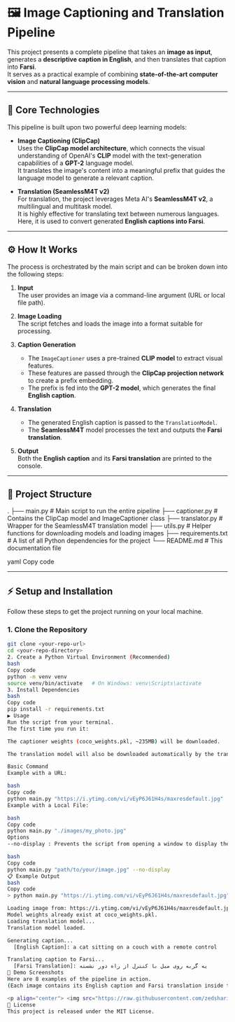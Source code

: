 
# 🖼️ Image Captioning and Translation Pipeline

This project presents a complete pipeline that takes an **image as input**, generates a **descriptive caption in English**, and then translates that caption into **Farsi**.  
It serves as a practical example of combining **state-of-the-art computer vision** and **natural language processing models**.

---

## 🔧 Core Technologies

This pipeline is built upon two powerful deep learning models:

- **Image Captioning (ClipCap)**  
  Uses the **ClipCap model architecture**, which connects the visual understanding of OpenAI's **CLIP** model with the text-generation capabilities of a **GPT-2** language model.  
  It translates the image's content into a meaningful prefix that guides the language model to generate a relevant caption.

- **Translation (SeamlessM4T v2)**  
  For translation, the project leverages Meta AI's **SeamlessM4T v2**, a multilingual and multitask model.  
  It is highly effective for translating text between numerous languages. Here, it is used to convert generated **English captions into Farsi**.

---

## ⚙️ How It Works

The process is orchestrated by the main script and can be broken down into the following steps:

1. **Input**  
   The user provides an image via a command-line argument (URL or local file path).

2. **Image Loading**  
   The script fetches and loads the image into a format suitable for processing.

3. **Caption Generation**  
   - The `ImageCaptioner` uses a pre-trained **CLIP model** to extract visual features.  
   - These features are passed through the **ClipCap projection network** to create a prefix embedding.  
   - The prefix is fed into the **GPT-2 model**, which generates the final **English caption**.

4. **Translation**  
   - The generated English caption is passed to the `TranslationModel`.  
   - The **SeamlessM4T** model processes the text and outputs the **Farsi translation**.

5. **Output**  
   Both the **English caption** and its **Farsi translation** are printed to the console.

---

## 📂 Project Structure

.
├── main.py # Main script to run the entire pipeline
├── captioner.py # Contains the ClipCap model and ImageCaptioner class
├── translator.py # Wrapper for the SeamlessM4T translation model
├── utils.py # Helper functions for downloading models and loading images
├── requirements.txt # A list of all Python dependencies for the project
└── README.md # This documentation file

yaml
Copy code

---

## ⚡ Setup and Installation

Follow these steps to get the project running on your local machine.

### 1. Clone the Repository
```bash
git clone <your-repo-url>
cd <your-repo-directory>
2. Create a Python Virtual Environment (Recommended)
bash
Copy code
python -m venv venv
source venv/bin/activate   # On Windows: venv\Scripts\activate
3. Install Dependencies
bash
Copy code
pip install -r requirements.txt
▶️ Usage
Run the script from your terminal.
The first time you run it:

The captioner weights (coco_weights.pkl, ~235MB) will be downloaded.

The translation model will also be downloaded automatically by the transformers library.

Basic Command
Example with a URL:

bash
Copy code
python main.py "https://i.ytimg.com/vi/vEyP6J61H4s/maxresdefault.jpg"
Example with a Local File:

bash
Copy code
python main.py "./images/my_photo.jpg"
Options
--no-display : Prevents the script from opening a window to display the input image.

bash
Copy code
python main.py "path/to/your/image.jpg" --no-display
📋 Example Output
bash
Copy code
> python main.py "https://i.ytimg.com/vi/vEyP6J61H4s/maxresdefault.jpg"

Loading image from: https://i.ytimg.com/vi/vEyP6J61H4s/maxresdefault.jpg
Model weights already exist at coco_weights.pkl.
Loading translation model...
Translation model loaded.

Generating caption...
  [English Caption]: a cat sitting on a couch with a remote control

Translating caption to Farsi...
  [Farsi Translation]: یه گربه روی مبل با کنترل از راه دور نشسته
📸 Demo Screenshots
Here are 8 examples of the pipeline in action.
(Each image contains its English caption and Farsi translation inside the image itself.)

<p align="center"> <img src="https://raw.githubusercontent.com/zedsharifi/Farsi-Image-Captioner-Translator/main/images/img1.jpg" width="22%" /> <img src="https://raw.githubusercontent.com/zedsharifi/Farsi-Image-Captioner-Translator/main/images/img2.jpg" width="22%" /> <img src="https://raw.githubusercontent.com/zedsharifi/Farsi-Image-Captioner-Translator/main/images/img3.jpg" width="22%" /> <img src="https://raw.githubusercontent.com/zedsharifi/Farsi-Image-Captioner-Translator/main/images/img4.jpg" width="22%" /> </p> <p align="center"> <img src="https://raw.githubusercontent.com/zedsharifi/Farsi-Image-Captioner-Translator/main/images/img5.jpg" width="22%" /> <img src="https://raw.githubusercontent.com/zedsharifi/Farsi-Image-Captioner-Translator/main/images/img6.jpg" width="22%" /> <img src="https://raw.githubusercontent.com/zedsharifi/Farsi-Image-Captioner-Translator/main/images/img7.jpg" width="22%" /> <img src="https://raw.githubusercontent.com/zedsharifi/Farsi-Image-Captioner-Translator/main/images/img8.jpg" width="22%" /> </p>
📌 License
This project is released under the MIT License.
